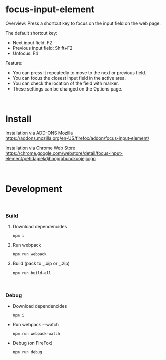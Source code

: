 # focus-input-element

Overview:
Press a shortcut key to focus on the input field on the web page.

The default shortcut key:

- Next input field: F2
- Previous input field: Shift+F2
- Unfocus: F4

Feature:

- You can press it repeatedly to move to the next or previous field.
- You can focus the closest input field in the active area.
- You can check the location of the field with marker.
- These settings can be changed on the Options page.

<br/>

# Install

Installation via ADD-ONS Mozilla  
https://addons.mozilla.org/en-US/firefox/addon/focus-input-element/

Installation via Chrome Web Store  
https://chrome.google.com/webstore/detail/focus-input-element/pehdagiekdjhnojgbbcnckoojejiojgn

<br/>

# Development

<br/>

### Build

1. Download dependencides

   ```
   npm i
   ```

2. Run webpack

   ```
   npm run webpack
   ```

3. Build (pack to _.xip or _.zip)
   ```
   npm run build-all
   ```

<br/>

### Debug

- Download dependencides

  ```
  npm i
  ```

- Run webpack --watch

  ```
  npm run webpack-watch
  ```

- Debug (on FireFox)
  ```
  npm run debug
  ```
